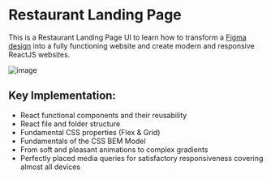 # Restaurant Landing Page
This is a Restaurant Landing Page UI  to learn how to transform a [Figma design](https://www.figma.com/file/yvClSI9AZBRX8UaaGEByF3/Modern-UI%2FUX%3A-Gericht?node-id=0%3A21) into a fully functioning website and create modern and responsive ReactJS websites.

![image](https://user-images.githubusercontent.com/87887741/186900217-d1228499-1c78-4b4c-a8c1-2d557fdbe575.png)

## Key Implementation:
- React functional components and their reusability
- React file and folder structure
- Fundamental CSS properties (Flex & Grid)
- Fundamentals of the CSS BEM Model
- From soft and pleasant animations to complex gradients
- Perfectly placed media queries for satisfactory responsiveness covering almost all devices
